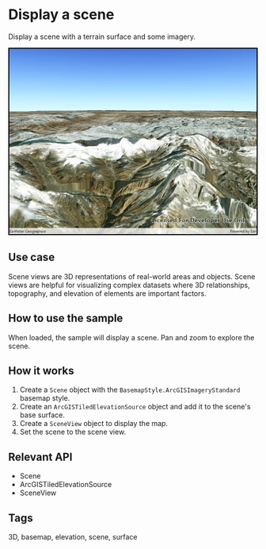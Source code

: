 # Display a scene

Display a scene with a terrain surface and some imagery.

![Image of display scene](DisplayScene.jpg)

## Use case

Scene views are 3D representations of real-world areas and objects. Scene views are helpful for visualizing complex datasets where 3D relationships, topography, and elevation of elements are important factors.

## How to use the sample

When loaded, the sample will display a scene. Pan and zoom to explore the scene.

## How it works

1. Create a `Scene` object with the `BasemapStyle.ArcGISImageryStandard` basemap style.
2. Create an `ArcGISTiledElevationSource` object and add it to the scene's base surface.
3. Create a `SceneView` object to display the map.
4. Set the scene to the scene view.

## Relevant API

* Scene
* ArcGISTiledElevationSource
* SceneView

## Tags

3D, basemap, elevation, scene, surface